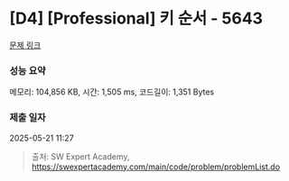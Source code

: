 # [D4] [Professional] 키 순서 - 5643 

[문제 링크](https://swexpertacademy.com/main/code/problem/problemDetail.do?contestProbId=AWXQsLWKd5cDFAUo) 

### 성능 요약

메모리: 104,856 KB, 시간: 1,505 ms, 코드길이: 1,351 Bytes

### 제출 일자

2025-05-21 11:27



> 출처: SW Expert Academy, https://swexpertacademy.com/main/code/problem/problemList.do